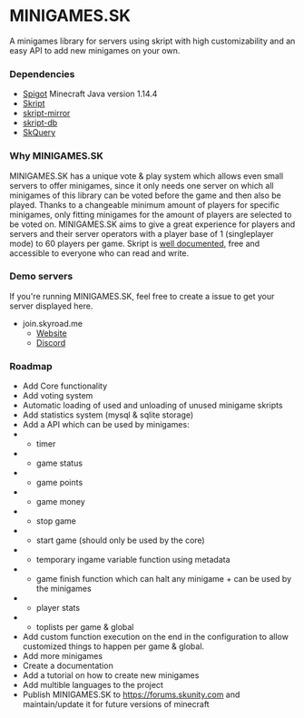 # MINIGAMES.SK
A minigames library for servers using skript with high customizability and an easy API to add new minigames on your own.
	

### Dependencies
- [Spigot](https://hub.spigotmc.org/stash/projects/SPIGOT) Minecraft Java version 1.14.4
- [Skript](https://github.com/SkriptLang/Skript)
- [skript-mirror](https://github.com/btk5h/skript-mirror)
- [skript-db](https://github.com/btk5h/skript-db)
- [SkQuery](https://www.spigotmc.org/resources/unofficial-skquery-fork-1-6-1-12.36631/)


### Why MINIGAMES.SK
MINIGAMES.SK has a unique vote & play system which allows even small servers to offer minigames, since it only needs one server on which all minigames of this library can be voted before the game and then also be played. Thanks to a changeable minimum amount of players for specific minigames, only fitting minigames for the amount of players are selected to be voted on.
MINIGAMES.SK aims to give a great experience for players and servers and their server operators with a player base of 1 (singleplayer mode) to 60 players per game. Skript is [well documented](http://skriptlang.github.io/Skript/), free and accessible to everyone who can read and write.

### Demo servers
If you're running MINIGAMES.SK, feel free to create a issue to get your server displayed here.
- join.skyroad.me
  - [Website](https://skyroad.me)
  - [Discord](https://discord.gg/FRuK5BC)

### Roadmap
- Add Core functionality 
- Add voting system
- Automatic loading of used and unloading of unused minigame skripts
- Add statistics system (mysql & sqlite storage)
- Add a API which can be used by minigames:
- - timer
- - game status
- - game points
- - game money
- - stop game
- - start game (should only be used by the core)
- - temporary ingame variable function using metadata
- - game finish function which can halt any minigame + can be used by the minigames
- - player stats
- - toplists per game & global
- Add custom function execution on the end in the configuration to allow customized things to happen per game & global.
- Add more minigames
- Create a documentation
- Add a tutorial on how to create new minigames
- Add  multible languages to the project
- Publish MINIGAMES.SK to https://forums.skunity.com and maintain/update it for future versions of minecraft
